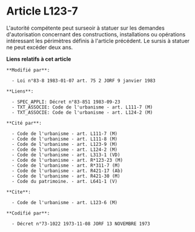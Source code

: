 # Article L123-7

L'autorité compétente peut surseoir à statuer  sur les demandes d'autorisation concernant des constructions, installations ou
opérations intéressant les périmètres  définis à l'article précédent. Le sursis à statuer ne peut excéder deux ans.

**Liens relatifs à cet article**

	**Modifié par**:

	  - Loi n°83-8 1983-01-07 art. 75 2 JORF 9 janvier 1983

	**Liens**:

	  - SPEC_APPLI: Décret n°83-851 1983-09-23
	  - TXT_ASSOCIE: Code de l'urbanisme - art. L111-7 (M)
	  - TXT_ASSOCIE: Code de l'urbanisme - art. L124-2 (M)

	**Cité par**:

	  - Code de l'urbanisme - art. L111-7 (M)
	  - Code de l'urbanisme - art. L111-8 (M)
	  - Code de l'urbanisme - art. L123-9 (M)
	  - Code de l'urbanisme - art. L124-2 (M)
	  - Code de l'urbanisme - art. L313-1 (VD)
	  - Code de l'urbanisme - art. R*123-23 (M)
	  - Code de l'urbanisme - art. R*311-7 (M)
	  - Code de l'urbanisme - art. R421-17 (Ab)
	  - Code de l'urbanisme - art. R421-30 (M)
	  - Code du patrimoine. - art. L641-1 (V)

	**Cite**:

	  - Code de l'urbanisme - art. L123-6 (M)

	**Codifié par**:

	  - Décret n°73-1022 1973-11-08 JORF 13 NOVEMBRE 1973
